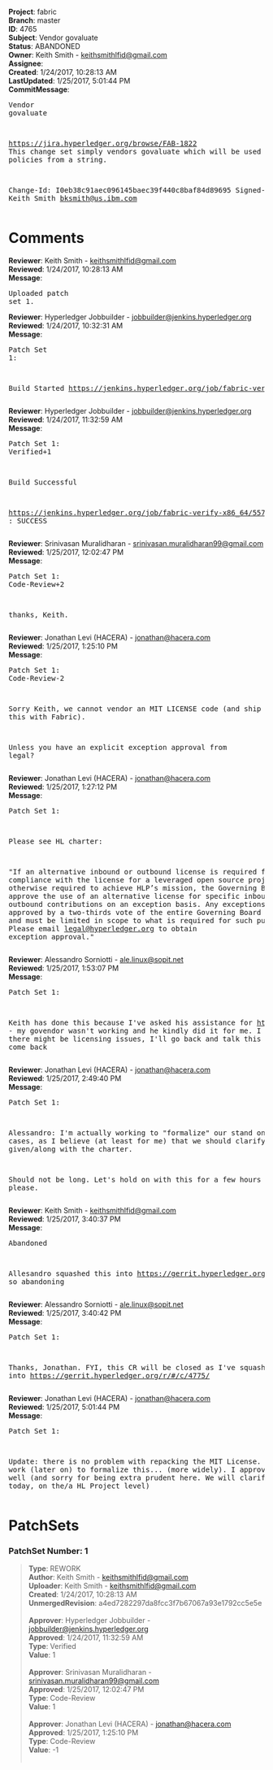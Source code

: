 <strong>Project</strong>: fabric<br><strong>Branch</strong>: master<br><strong>ID</strong>: 4765<br><strong>Subject</strong>: Vendor govaluate<br><strong>Status</strong>: ABANDONED<br><strong>Owner</strong>: Keith Smith - keithsmithlfid@gmail.com<br><strong>Assignee</strong>:<br><strong>Created</strong>: 1/24/2017, 10:28:13 AM<br><strong>LastUpdated</strong>: 1/25/2017, 5:01:44 PM<br><strong>CommitMessage</strong>:<br><pre>Vendor govaluate

https://jira.hyperledger.org/browse/FAB-1822
This change set simply vendors govaluate which will
be used to create policies from a string.

Change-Id: I0eb38c91aec096145baec39f440c8baf84d89695
Signed-off-by: Keith Smith <bksmith@us.ibm.com>
</pre><h1>Comments</h1><strong>Reviewer</strong>: Keith Smith - keithsmithlfid@gmail.com<br><strong>Reviewed</strong>: 1/24/2017, 10:28:13 AM<br><strong>Message</strong>: <pre>Uploaded patch set 1.</pre><strong>Reviewer</strong>: Hyperledger Jobbuilder - jobbuilder@jenkins.hyperledger.org<br><strong>Reviewed</strong>: 1/24/2017, 10:32:31 AM<br><strong>Message</strong>: <pre>Patch Set 1:

Build Started https://jenkins.hyperledger.org/job/fabric-verify-x86_64/5579/</pre><strong>Reviewer</strong>: Hyperledger Jobbuilder - jobbuilder@jenkins.hyperledger.org<br><strong>Reviewed</strong>: 1/24/2017, 11:32:59 AM<br><strong>Message</strong>: <pre>Patch Set 1: Verified+1

Build Successful 

https://jenkins.hyperledger.org/job/fabric-verify-x86_64/5579/ : SUCCESS</pre><strong>Reviewer</strong>: Srinivasan Muralidharan - srinivasan.muralidharan99@gmail.com<br><strong>Reviewed</strong>: 1/25/2017, 12:02:47 PM<br><strong>Message</strong>: <pre>Patch Set 1: Code-Review+2

thanks, Keith.</pre><strong>Reviewer</strong>: Jonathan Levi (HACERA) - jonathan@hacera.com<br><strong>Reviewed</strong>: 1/25/2017, 1:25:10 PM<br><strong>Message</strong>: <pre>Patch Set 1: Code-Review-2

Sorry Keith, we cannot vendor an MIT LICENSE code (and ship it like this with Fabric).

Unless you have an explicit exception approval from legal?</pre><strong>Reviewer</strong>: Jonathan Levi (HACERA) - jonathan@hacera.com<br><strong>Reviewed</strong>: 1/25/2017, 1:27:12 PM<br><strong>Message</strong>: <pre>Patch Set 1:

Please see HL charter:

"If an alternative inbound or outbound license is required for compliance with the license for a leveraged open source project or is otherwise required to achieve HLP’s mission, the Governing Board may approve the use of an alternative license for specific inbound or outbound contributions on an exception basis. Any exceptions must be approved by a two-thirds vote of the entire Governing Board and the LF and must be limited in scope to what is required for such purpose. Please email legal@hyperledger.org to obtain exception approval."</pre><strong>Reviewer</strong>: Alessandro Sorniotti - ale.linux@sopit.net<br><strong>Reviewed</strong>: 1/25/2017, 1:53:07 PM<br><strong>Message</strong>: <pre>Patch Set 1:

Keith has done this because I've asked his assistance for https://gerrit.hyperledger.org/r/#/c/4775 - my govendor wasn't working and he kindly did it for me. I didn't think there might be licensing issues, I'll go back and talk this over and come back</pre><strong>Reviewer</strong>: Jonathan Levi (HACERA) - jonathan@hacera.com<br><strong>Reviewed</strong>: 1/25/2017, 2:49:40 PM<br><strong>Message</strong>: <pre>Patch Set 1:

Alessandro: I'm actually working to "formalize" our stand on such cases, as I believe (at least for me) that we should clarify this point, given/along with the charter.

Should not be long. Let's hold on with this for a few hours please.</pre><strong>Reviewer</strong>: Keith Smith - keithsmithlfid@gmail.com<br><strong>Reviewed</strong>: 1/25/2017, 3:40:37 PM<br><strong>Message</strong>: <pre>Abandoned

Allesandro squashed this into https://gerrit.hyperledger.org/r/#/c/4775/, so abandoning</pre><strong>Reviewer</strong>: Alessandro Sorniotti - ale.linux@sopit.net<br><strong>Reviewed</strong>: 1/25/2017, 3:40:42 PM<br><strong>Message</strong>: <pre>Patch Set 1:

Thanks, Jonathan. FYI, this CR will be closed as I've squashed it into https://gerrit.hyperledger.org/r/#/c/4775/</pre><strong>Reviewer</strong>: Jonathan Levi (HACERA) - jonathan@hacera.com<br><strong>Reviewed</strong>: 1/25/2017, 5:01:44 PM<br><strong>Message</strong>: <pre>Patch Set 1:

Update: there is no problem with repacking the MIT License. I will work (later on) to formalize this... (more widely). I approved 4775 as well (and sorry for being extra prudent here. We will clarify this today, on the/a HL Project level)</pre><h1>PatchSets</h1><h3>PatchSet Number: 1</h3><blockquote><strong>Type</strong>: REWORK<br><strong>Author</strong>: Keith Smith - keithsmithlfid@gmail.com<br><strong>Uploader</strong>: Keith Smith - keithsmithlfid@gmail.com<br><strong>Created</strong>: 1/24/2017, 10:28:13 AM<br><strong>UnmergedRevision</strong>: a4ed7282297da8fcc3f7b67067a93e1792cc5e5e<br><br><strong>Approver</strong>: Hyperledger Jobbuilder - jobbuilder@jenkins.hyperledger.org<br><strong>Approved</strong>: 1/24/2017, 11:32:59 AM<br><strong>Type</strong>: Verified<br><strong>Value</strong>: 1<br><br><strong>Approver</strong>: Srinivasan Muralidharan - srinivasan.muralidharan99@gmail.com<br><strong>Approved</strong>: 1/25/2017, 12:02:47 PM<br><strong>Type</strong>: Code-Review<br><strong>Value</strong>: 1<br><br><strong>Approver</strong>: Jonathan Levi (HACERA) - jonathan@hacera.com<br><strong>Approved</strong>: 1/25/2017, 1:25:10 PM<br><strong>Type</strong>: Code-Review<br><strong>Value</strong>: -1<br><br></blockquote>